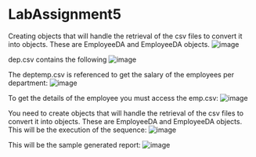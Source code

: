 # LabAssignment5

Creating objects that will handle the retrieval of the csv files to convert it into objects. These are EmployeeDA and EmployeeDA objects.
![image](https://github.com/LuisBulatao/LabAssignment5/assets/115807743/fd74aac4-cd1d-47d1-86c4-f013ab5da54f)

dep.csv contains the following
![image](https://github.com/LuisBulatao/LabAssignment5/assets/115807743/90a72514-576d-44d6-b87b-99dbecd9600d)

The deptemp.csv is referenced to get the salary of the employees per department:
![image](https://github.com/LuisBulatao/LabAssignment5/assets/115807743/9ffcd444-5555-4c0b-8d66-bfdcdad75a3a)

To get the details of the employee you must access the emp.csv:
![image](https://github.com/LuisBulatao/LabAssignment5/assets/115807743/1dac07e2-6831-4040-8e41-991971979956)

You need to create objects that will handle the retrieval of the csv files to convert it into objects. 
These are EmployeeDA and EmployeeDA objects. This will be the execution of the sequence:
![image](https://github.com/LuisBulatao/LabAssignment5/assets/115807743/bb9fec24-8f62-4c99-8dc9-07fe9bf0e240)

This will be the sample generated report:
![image](https://github.com/LuisBulatao/LabAssignment5/assets/115807743/b79a6d0e-d0f6-4579-8b1a-b32ff2e42ae3)
